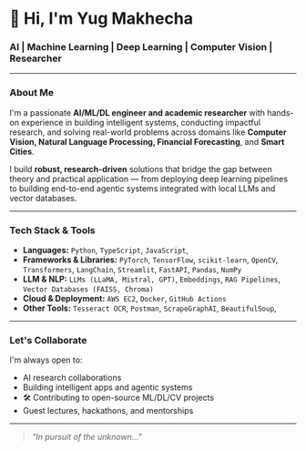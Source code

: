 # 👋 Hi, I'm Yug Makhecha

###  AI |  Machine Learning |  Deep Learning |  Computer Vision |  Researcher

---

###  About Me

I'm a passionate **AI/ML/DL engineer and academic researcher** with hands-on experience in building intelligent systems, conducting impactful research, and solving real-world problems across domains like **Computer Vision, Natural Language Processing, Financial Forecasting**, and **Smart Cities**.

I build **robust, research-driven** solutions that bridge the gap between theory and practical application — from deploying deep learning pipelines to building end-to-end agentic systems integrated with local LLMs and vector databases.

---

###  Tech Stack & Tools

- **Languages:** `Python`, `TypeScript`, `JavaScript`,
- **Frameworks & Libraries:** `PyTorch`, `TensorFlow`, `scikit-learn`, `OpenCV`, `Transformers`, `LangChain`, `Streamlit`, `FastAPI`, `Pandas`, `NumPy`
- **LLM & NLP:** `LLMs (LLaMA, Mistral, GPT)`, `Embeddings`, `RAG Pipelines`, `Vector Databases (FAISS, Chroma)`
- **Cloud & Deployment:** `AWS EC2`, `Docker`, `GitHub Actions`
- **Other Tools:** `Tesseract OCR`, `Postman`, `ScrapeGraphAI`, `BeautifulSoup`, 

---


###  Let's Collaborate

I'm always open to:
-  AI research collaborations  
-  Building intelligent apps and agentic systems  
- 🛠 Contributing to open-source ML/DL/CV projects  
-  Guest lectures, hackathons, and mentorships

---


> _"In pursuit of the unknown..."_ 


